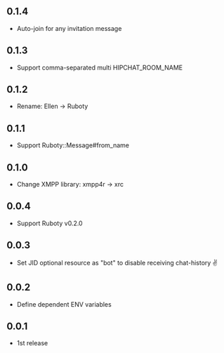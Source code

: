## 0.1.4
* Auto-join for any invitation message

## 0.1.3
* Support comma-separated multi HIPCHAT_ROOM_NAME

## 0.1.2
* Rename: Ellen -> Ruboty

## 0.1.1
* Support Ruboty::Message#from_name

## 0.1.0
* Change XMPP library: xmpp4r -> xrc

## 0.0.4
* Support Ruboty v0.2.0

## 0.0.3
* Set JID optional resource as "bot" to disable receiving chat-history :v:

## 0.0.2
* Define dependent ENV variables

## 0.0.1
* 1st release
